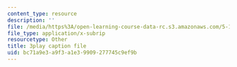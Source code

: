 ```yaml
---
content_type: resource
description: ''
file: /media/https%3A/open-learning-course-data-rc.s3.amazonaws.com/5-112-principles-of-chemical-science-fall-2005/bc71a9e3a9f3a1e39909277745c9ef9b_dxR06Mi8ExI.srt
file_type: application/x-subrip
resourcetype: Other
title: 3play caption file
uid: bc71a9e3-a9f3-a1e3-9909-277745c9ef9b
---
```

